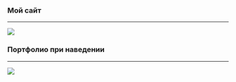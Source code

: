 <h3>Мой сайт</h3>
<hr>
<img src="https://habrastorage.org/files/f35/908/f58/f35908f5802d461e8b2f9073c17b5a79.png"/> <br>
<h3>Портфолио при наведении</h3>
<hr>
<img src="https://habrastorage.org/files/676/8c9/7b9/6768c97b92654b7c9e21d482a2b8f2a6.png"/>